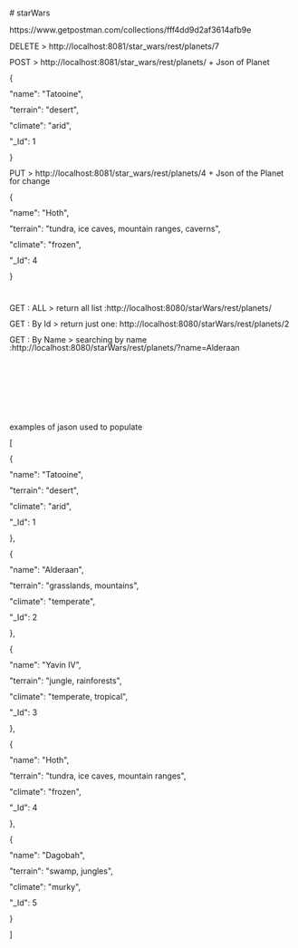 <body lang="pt-BR" dir="ltr">
<p style="margin-bottom: 0in; line-height: 100%"># starWars</p>
<p style="margin-bottom: 0in; line-height: 100%" Project using maven, spring MongoDB, Jersey />
<p style="margin-bottom: 0in; line-height: 100%" Link of POSTMAN REQUEST /></p>
https://www.getpostman.com/collections/fff4dd9d2af3614afb9e</p>
<p style="margin-bottom: 0in; line-height: 100%"></p>
<p style="margin-bottom: 0in; line-height: 100%">DELETE &gt;
http://localhost:8081/star_wars/rest/planets/7</p>
<p style="margin-bottom: 0in; line-height: 100%">POST &gt;
http://localhost:8081/star_wars/rest/planets/ + Json of Planet  
</p>
<p style="margin-bottom: 0in; line-height: 100%">{</p>
<p style="margin-bottom: 0in; line-height: 100%">        &quot;name&quot;:
&quot;Tatooine&quot;,</p>
<p style="margin-bottom: 0in; line-height: 100%">        &quot;terrain&quot;:
&quot;desert&quot;,</p>
<p style="margin-bottom: 0in; line-height: 100%">        &quot;climate&quot;:
&quot;arid&quot;,</p>
<p style="margin-bottom: 0in; line-height: 100%">        &quot;_Id&quot;:
1</p>
<p style="margin-bottom: 0in; line-height: 100%">    }</p>
<p style="margin-bottom: 0in; line-height: 100%">    
</p>
<p style="margin-bottom: 0in; line-height: 100%">PUT &gt;
http://localhost:8081/star_wars/rest/planets/4 + Json of the Planet
for change</p>
<p style="margin-bottom: 0in; line-height: 100%">{</p>
<p style="margin-bottom: 0in; line-height: 100%">        &quot;name&quot;:
&quot;Hoth&quot;,</p>
<p style="margin-bottom: 0in; line-height: 100%">        &quot;terrain&quot;:
&quot;tundra, ice caves, mountain ranges, caverns&quot;,</p>
<p style="margin-bottom: 0in; line-height: 100%">        &quot;climate&quot;:
&quot;frozen&quot;,</p>
<p style="margin-bottom: 0in; line-height: 100%">        &quot;_Id&quot;:
4</p>
<p style="margin-bottom: 0in; line-height: 100%">    }</p>
<p style="margin-bottom: 0in; line-height: 100%"><br/>

</p>
<p style="margin-bottom: 0in; line-height: 100%">GET : ALL &gt;
return all list :http://localhost:8080/starWars/rest/planets/</p>
<p style="margin-bottom: 0in; line-height: 100%">GET : By Id &gt;
return just one: http://localhost:8080/starWars/rest/planets/2</p>
<p style="margin-bottom: 0in; line-height: 100%">GET : By Name  &gt; 
 searching by name
:http://localhost:8080/starWars/rest/planets/?name=Alderaan</p>
<p style="margin-bottom: 0in; line-height: 100%"><br/>

</p>
<p style="margin-bottom: 0in; line-height: 100%"><br/>

</p>
<p style="margin-bottom: 0in; line-height: 100%"><br/>

</p>
<p style="margin-bottom: 0in; line-height: 100%"><br/>

</p>
<p style="margin-bottom: 0in; line-height: 100%">examples of jason
used to populate</p>
<p style="margin-bottom: 0in; line-height: 100%">[</p>
<p style="margin-bottom: 0in; line-height: 100%">    {</p>
<p style="margin-bottom: 0in; line-height: 100%">        &quot;name&quot;:
&quot;Tatooine&quot;,</p>
<p style="margin-bottom: 0in; line-height: 100%">        &quot;terrain&quot;:
&quot;desert&quot;,</p>
<p style="margin-bottom: 0in; line-height: 100%">        &quot;climate&quot;:
&quot;arid&quot;,</p>
<p style="margin-bottom: 0in; line-height: 100%">        &quot;_Id&quot;:
1</p>
<p style="margin-bottom: 0in; line-height: 100%">    },</p>
<p style="margin-bottom: 0in; line-height: 100%">    {</p>
<p style="margin-bottom: 0in; line-height: 100%">        &quot;name&quot;:
&quot;Alderaan&quot;,</p>
<p style="margin-bottom: 0in; line-height: 100%">        &quot;terrain&quot;:
&quot;grasslands, mountains&quot;,</p>
<p style="margin-bottom: 0in; line-height: 100%">        &quot;climate&quot;:
&quot;temperate&quot;,</p>
<p style="margin-bottom: 0in; line-height: 100%">        &quot;_Id&quot;:
2</p>
<p style="margin-bottom: 0in; line-height: 100%">    },</p>
<p style="margin-bottom: 0in; line-height: 100%">    {</p>
<p style="margin-bottom: 0in; line-height: 100%">        &quot;name&quot;:
&quot;Yavin IV&quot;,</p>
<p style="margin-bottom: 0in; line-height: 100%">        &quot;terrain&quot;:
&quot;jungle, rainforests&quot;,</p>
<p style="margin-bottom: 0in; line-height: 100%">        &quot;climate&quot;:
&quot;temperate, tropical&quot;,</p>
<p style="margin-bottom: 0in; line-height: 100%">        &quot;_Id&quot;:
3</p>
<p style="margin-bottom: 0in; line-height: 100%">    },</p>
<p style="margin-bottom: 0in; line-height: 100%">    {</p>
<p style="margin-bottom: 0in; line-height: 100%">        &quot;name&quot;:
&quot;Hoth&quot;,</p>
<p style="margin-bottom: 0in; line-height: 100%">        &quot;terrain&quot;:
&quot;tundra, ice caves, mountain ranges&quot;,</p>
<p style="margin-bottom: 0in; line-height: 100%">        &quot;climate&quot;:
&quot;frozen&quot;,</p>
<p style="margin-bottom: 0in; line-height: 100%">        &quot;_Id&quot;:
4</p>
<p style="margin-bottom: 0in; line-height: 100%">    },</p>
<p style="margin-bottom: 0in; line-height: 100%">    {</p>
<p style="margin-bottom: 0in; line-height: 100%">        &quot;name&quot;:
&quot;Dagobah&quot;,</p>
<p style="margin-bottom: 0in; line-height: 100%">        &quot;terrain&quot;:
&quot;swamp, jungles&quot;,</p>
<p style="margin-bottom: 0in; line-height: 100%">        &quot;climate&quot;:
&quot;murky&quot;,</p>
<p style="margin-bottom: 0in; line-height: 100%">        &quot;_Id&quot;:
5</p>
<p style="margin-bottom: 0in; line-height: 100%">    }</p>
<p style="margin-bottom: 0in; line-height: 100%">]</p>
</body>
</html>
